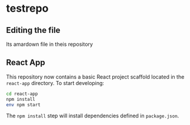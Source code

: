 # testrepo

## Editing the file
Its amardown file in theis repository

## React App

This repository now contains a basic React project scaffold located in the `react-app` directory.
To start developing:

```bash
cd react-app
npm install
env npm start
```

The `npm install` step will install dependencies defined in `package.json`.
